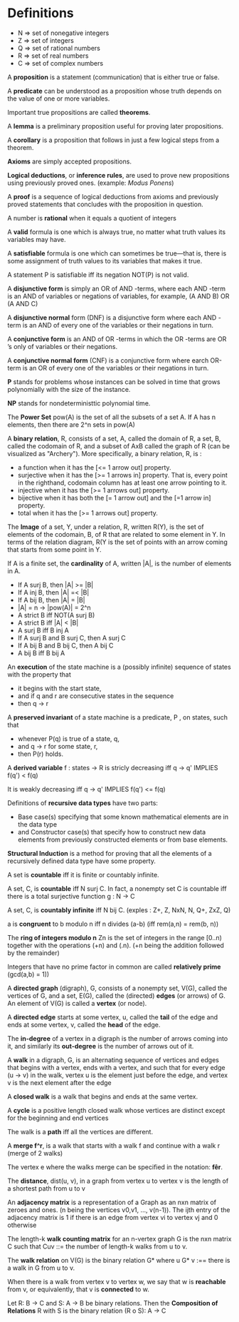 # Definitions

- N => set of nonegative integers
- Z => set of integers
- Q => set of rational numbers
- R => set of real numbers
- C => set of complex numbers

A **proposition** is a statement (communication) that is either true or false.

A **predicate** can be understood as a proposition whose truth depends on the value of one or more variables.

Important true propositions are called **theorems**.

A **lemma** is a preliminary proposition useful for proving later propositions.

A **corollary** is a proposition that follows in just a few logical steps from a theorem.

**Axioms** are simply accepted propositions.

**Logical deductions**, or **inference rules**, are used to prove new propositions using previously proved ones. (example: _Modus Ponens_)

A **proof** is a sequence of logical deductions from axioms and previously proved statements that concludes with the proposition in 
question.

A number is **rational** when it equals a quotient of integers

A **valid** formula is one which is always true, no matter what truth values its variables may have.

A **satisfiable** formula is one which can sometimes be true—that is, there is some assignment of truth values to its variables that makes it true.

A statement P is satisfiable iff its negation NOT(P) is not valid.

A **disjunctive form** is simply an OR of AND -terms, where each AND -term is an AND of variables or negations of variables, for example, (A AND B) OR (A AND C)

A **disjunctive normal** form (DNF) is a disjunctive form where each AND -term is an AND of every one of the variables or their negations in turn.

A **conjunctive form** is an AND of OR -terms in which the OR -terms are OR ’s only of variables or their negations.

A **conjunctive normal form** (CNF) is a conjunctive form where earch OR-term is an OR of every one of the variables or their negations in turn.

**P** stands for problems whose instances can be solved in time that grows polynomially with the size of the instance.

**NP** stands for nondeterministtic polynomial time.

The **Power Set** pow(A) is the set of all the subsets of a set A. If A has
n elements, then there are 2^n sets in pow(A)

A **binary relation**, R, consists of a set, A, called the domain of R, a set, B,
called the codomain of R, and a subset of AxB called the graph of R (can be
visualized as "Archery"). More specifically, a binary relation, R, is :

- a function when it has the [<= 1 arrow out] property.
- surjective when it has the [>= 1 arrows in] property. That is, every point in
the righthand, codomain column has at least one arrow pointing to it.
- injective when it has the [>= 1 arrows out] property.
- bijective when it has both the [= 1 arrow out] and the [=1 arrow in]
  property.
- total when it has the [>= 1 arrows out] property. 

The **Image** of a set, Y, under a relation, R, written R(Y), is the set of
elements of the codomain, B, of R that are related to some element in Y. 
In terms of the relation diagram, R(Y is the set of points with an arrow coming
that starts from some point in Y.

If A is a finite set, the **cardinality** of A, written |A|, is the number of elements in A.

 - If A surj B, then |A| >= |B|
 - If A inj B, then |A| =< |B|
 - If A bij B, then |A| = |B|
 - |A| = n -> |pow(A)| = 2^n
 - A strict B iff NOT(A surj B)
 - A strict B iff |A| < |B|
 - A surj B iff B inj A
 - If A surj B and B surj C, then A surj C
 - If A bij B and B bij C, then A bij C
 - A bij B iff B bij A

An **execution** of the state machine is a (possibly infinite) sequence of states with the property that

 - it begins with the start state,
 - and if q and r are consecutive states in the sequence
 - then q -> r

A **preserved invariant** of a state machine is a predicate, P , on states, such that 
 - whenever P(q) is true of a state, q, 
 - and q -> r for some state, r,
 - then P(r) holds.

A **derived variable** f : states -> R is stricly decreasing iff q -> q'
IMPLIES f(q') < f(q)

It is weakly decreasing iff q -> q' IMPLIES f(q') <= f(q)

Definitions of **recursive data types** have two parts:

- Base case(s) specifying that some known mathematical elements are in the
data type 
- and Constructor case(s) that specify how to construct new data elements from
previously constructed elements or from base elements.

**Structural Induction** is a method for proving that all the elements of a recursively
defined data type have some property.

A set is **countable** iff it is finite or countably infinite. 

A set, C, is **countable** iff N surj C. In fact, a nonempty set C is
countable iff there is a total surjective function g : N -> C

A set, C, is **countably infinite** iff N bij C. (exples : Z+, Z, NxN, N, Q+,
ZxZ, Q)

a is **congruent** to b modulo n iff n divides (a-b) (iff rem(a,n) = rem(b, n))

The **ring of integers modulo n** Zn is the set of integers in the range [0..n) together with the operations (+n) and (.n).   (+n being the addition followed by the remainder)

Integers that have no prime factor in common are called **relatively prime** (gcd(a,b) = 1))

A **directed graph** (digraph), G, consists of a nonempty set, V(G), called the vertices of G, and a set, E(G), called the (directed) **edges** (or arrows) of G. An element of V(G) is called a **vertex** (or node).

A **directed edge** starts at some vertex, u, called the **tail** of the edge and ends at some vertex, v, called the **head** of the edge.

The **in-degree** of a vertex in a digraph is the number of arrows coming into it, and similarly its **out-degree** is the number of arrows out of it.

A **walk** in a digraph, G, is an alternating sequence of vertices and edges that begins with a vertex, ends with a vertex, and such that for every edge (u -> v) in the walk, vertex u is the element just before the edge, and vertex v is the next element after the edge

A **closed walk** is a walk that begins and ends at the same vertex.

A **cycle** is a positive length closed walk whose vertices are distinct except for the beginning and end vertices

The walk is a **path** iff all the vertices are different.

A **merge f^r**, is a walk that starts with a walk f and continue with a walk r (merge of 2 walks)

The vertex e where the walks merge can be specified in the notation: **fêr**.

The **distance**, dist(u, v), in a graph from vertex u to vertex v is the length of a shortest path from u to v

An **adjacency matrix** is a representation of a Graph as an nxn matrix of
zeroes and ones. (n being the vertices v0,v1, ..., v(n-1)). The ijth entry
of the adjacency matrix is 1 if there is an edge from vertex vi to vertex vj
and 0 otherwise

The length-k **walk counting matrix** for an n-vertex graph G is the nxn matrix
C such that Cuv ::= the number of length-k walks from u to v.

The **walk relation** on V(G) is the binary relation G* where u G* v :== there is a walk in G from u to v.

When there is a walk from vertex v to vertex w, we say that w is **reachable** from v, or equivalently, that v is **connected** to w.

Let R: B -> C and S: A -> B be binary relations. Then the **Composition of Relations** R with S is the binary relation (R o S): A -> C 
